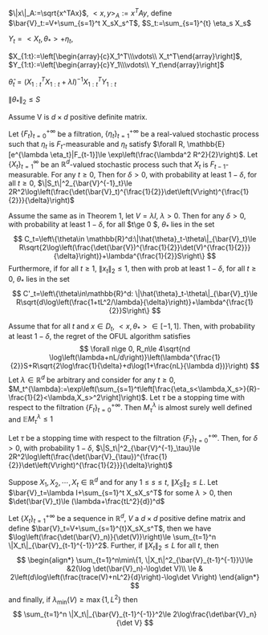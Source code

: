 $\|x\|_A:=\sqrt{x^TAx}$, $<x,y>_A:=x^TAy$, define $\bar{V}_t:=V+\sum_{s=1}^t X_sX_s^T$, $S_t:=\sum_{s=1}^{t} \eta_s X_s$

$Y_t=<X_t, \theta_*>+\eta_t$, 

$X_{1:t}:=\left[\begin{array}{c}X_1^T\\\vdots\\ X_t^T\end{array}\right]$, $Y_{1:t}:=\left[\begin{array}{c}Y_1\\\vdots\\ Y_t\end{array}\right]$

$\hat{\theta}_t=(X^T_{1:t}X_{1:t}+\lambda I)^{-1} X^T_{1:t}Y_{1:t}$

$\|\theta_*\|_2 \le S$

Assume V is $d\times d$ positive definite matrix. 



Let $\{F_t\}_{t=0}^{+\infty}$ be a filtration, $\{\eta_t\}_{t=1}^{+\infty}$ be a real-valued stochastic process such that $\eta_t$ is $F_t$-measurable and $\eta_t$ satisfy $\forall R, \mathbb{E}[e^{\lambda \eta_t}|F_{t-1}]\le \exp\left(\frac{\lambda^2 R^2}{2}\right)$. Let $\{X_t\}_{t=1}^{\infty}$ be an $\mathbb{R}^d$-valued stochastic process such that $X_t$ is $F_{t-1}$-measurable. For any $t\ge 0$,  Then for $\delta>0$, with probability at least $1-\delta$, for all $t\ge 0$, $\|S_t\|^2_{\bar{V}^{-1}_t}\le 2R^2\log\left(\frac{\det(\bar{V}_t)^{\frac{1}{2}}\det\left(V\right)^{\frac{1}{2}}}{\delta}\right)$

Assume the same as in Theorem 1, let $V=\lambda I$, $\lambda >0$. Then for any $\delta>0$, with probability at least $1-\delta$, for all $t\ge 0 $, $\theta_*$ lies in the set 
$$
C_t=\left\{\theta\in \mathbb{R}^d:\|\hat{\theta}_t-\theta\|_{\bar{V}_t}\le R\sqrt{2\log\left(\frac{\det(\bar{V})^{\frac{1}{2}}\det(V)^{\frac{1}{2}}}{\delta}\right)}+\lambda^{\frac{1}{2}}S\right\}
$$
Furthermore, if for all $t\ge 1$, $\|x_t\|_2\le 1$, then with prob at least $1-\delta$, for all $t\ge 0$, $\theta_*$ lies in the set
$$
C'_t=\left\{\theta\in\mathbb{R}^d: \|\hat{\theta}_t-\theta\|_{\bar{V}_t}\le R\sqrt{d\log\left(\frac{1+tL^2/\lambda}{\delta}\right)}+\lambda^{\frac{1}{2}}S\right\}
$$


Assume that for all $t$ and $x\in D_t$, $<x,\theta_{*}>\in [-1, 1]$. Then, with probability at least $1-\delta$, the regret of the OFUL algorithm satisfies
$$
\forall n\ge 0, R_n\le 4\sqrt{nd \log\left(\lambda+nL/d\right)}\left(\lambda^{\frac{1}{2}}S+R\sqrt{2\log\frac{1}{\delta}+d\log(1+\frac{nL}{\lambda d})}\right)
$$
Let $\lambda\in\mathbb{R}^d$ be arbitrary and consider for any $t\ge 0$, $M_t^{\lambda}:=\exp\left(\sum_{s=1}^t\left[\frac{\eta_s<\lambda,X_s>}{R}-\frac{1}{2}<\lambda,X_s>^2\right]\right)$. Let $\tau$ be a stopping time with respect to the filtration $\{F_t\}_{t=0}^{+ \infty}$. Then $M^{\lambda}_{\tau}$ is almost surely well defined and $\mathbb{E}M_\tau^{\lambda}\le 1$



Let $\tau$ be a stopping time with respect to the filtration $\{F_t\}_{t=0}^{+\infty }$. Then, for $\delta>0$, with probability $1-\delta$, $\|S_t\|^2_{\bar{V}^{-1}_\tau}\le 2R^2\log\left(\frac{\det(\bar{V}_{\tau})^{\frac{1}{2}}\det\left(V\right)^{\frac{1}{2}}}{\delta}\right)$



Suppose $X_1,X_2,\cdots,X_t\in \mathbb{R}^d$ and for any $1\le s\le t$, $\|X_S\|_2\le L$. Let $\bar{V}_t=\lambda I+\sum_{s=1}^t X_sX_s^T$ for some $\lambda>0$, then $\det(\bar{V}_t)\le (\lambda+\frac{tL^2}{d})^d$



Let $\{X_t\}_{t=1}^{+\infty}$ be a sequence in $\mathbb{R}^d$, $V$ a $d \times d$ positive define matrix and define $\bar{V}_t=V+\sum_{s=1}^{t}X_sX_s^T$, then we have $\log\left(\frac{\det(\bar{V}_n)}{\det(V)}\right)\le \sum_{t=1}^n \|X_t\|_{\bar{V}_{t-1}^{-1}}^2$. Further, if $\|X_t\|_2\le L$ for all $t$, then
$$
\begin{align*}
\sum_{t=1}^n\min\{1, \|X_t\|^2_{\bar{V}_{t-1}^{-1}}\}\le &2(\log \det(\bar{V}_n)-\log\det V)\\
\le & 2\left(d\log\left(\frac{trace(V)+nL^2}{d}\right)-\log\det V\right)
\end{align*}
$$
and finally, if $\lambda_{\min}(V)\ge \max\{1, L^2\}$ then
$$
\sum_{t=1}^n \|X_t\|_{\bar{V}_{t-1}^{-1}}^2\le 2\log\frac{\det\bar{V}_n}{\det V}
$$
